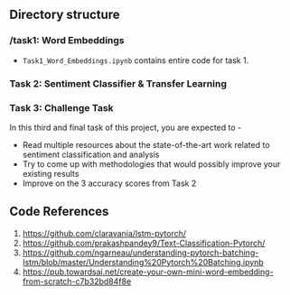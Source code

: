 ## Directory structure

### /task1: Word Embeddings

* `Task1_Word_Embeddings.ipynb` contains entire code for task 1.

### Task 2: Sentiment Classifier & Transfer Learning

### Task 3: Challenge Task
In this third and final task of this project, you are expected to -

* Read multiple resources about the state-of-the-art work related to sentiment classification and analysis
* Try to come up with methodologies that would possibly improve your existing results
* Improve on the 3 accuracy scores from Task 2


## Code References
1. https://github.com/claravania/lstm-pytorch/
2. https://github.com/prakashpandey9/Text-Classification-Pytorch/
3. https://github.com/ngarneau/understanding-pytorch-batching-lstm/blob/master/Understanding%20Pytorch%20Batching.ipynb
4. https://pub.towardsai.net/create-your-own-mini-word-embedding-from-scratch-c7b32bd84f8e
